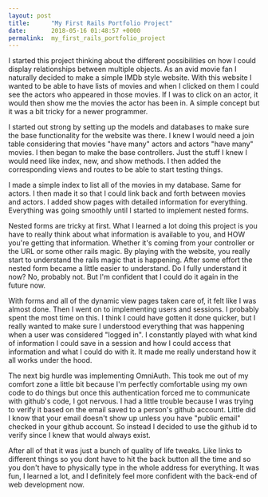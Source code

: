 ```yaml
---
layout: post
title:      "My First Rails Portfolio Project"
date:       2018-05-16 01:48:57 +0000
permalink:  my_first_rails_portfolio_project
---
```



I started this project thinking about the different possibilities on how I could display relationships between multiple objects. As an avid movie fan I naturally decided to make a simple IMDb style website. With this website I wanted to be able to have lists of movies and when I clicked on them I could see the actors who appeared in those movies. If I was to click on an actor, it would then show me the movies the actor has been in. A simple concept but it was a bit tricky for a newer programmer.

I started out strong by setting up the models and databases to make sure the base functionality for the website was there. I knew I would need a join table considering that movies "have many" actors and actors "have many" movies. I then began to make the base controllers. Just the stuff I knew I would need like index, new, and show methods. I then added the corresponding views and routes to be able to start testing things.

I made a simple index to list all of the movies in my database. Same for actors. I then made it so that I could link back and forth between movies and actors. I added show pages with detailed information for everything. Everything was going smoothly until I started to implement nested forms.

Nested forms are tricky at first. What I learned a lot doing this project is you have to really think about what information is available to you, and HOW you're getting that information. Whether it's coming from your controller or the URL or some other rails magic. By playing with the website, you really start to understand the rails magic that is happening. After some effort the nested form became a little easier to understand. Do I fully understand it now? No, probably not. But I'm confident that I could do it again in the future now.

With forms and all of the dynamic view pages taken care of, it felt like I was almost done. Then I went on to implementing users and sessions. I probably spent the most time on this. I think I could have gotten it done quicker, but I really wanted to make sure I understood everything that was happening when a user was considered "logged in". I constantly played with what kind of information I could save in a session and how I could access that information and what I could do with it. It made me really understand how it all works under the hood.

The next big hurdle was implementing OmniAuth. This took me out of my comfort zone a little bit because I'm perfectly comfortable using my own code to do things but once this authentication forced me to communicate with github's code, I got nervous. I had a little trouble because I was trying to verify it based on the email saved to a person's github account. Little did I know that your email doesn't show up unless you have "public email" checked in your github account. So instead I decided to use the github id to verify since I knew that would always exist.

After all of that it was just a bunch of quality of life tweaks. Like links to different things so you dont have to hit the back button all the time and so you don't have to physically type in the whole address for everything. It was fun, I learned a lot, and I definitely feel more confident with the back-end of web development now.
